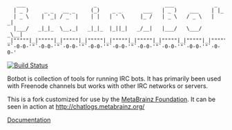 ```
   ___                      _                      ___             _     
  | _ )     _ _   __ _     (_)    _ _       ___   | _ )    ___    | |_   
  | _ \    | '_| / _` |    | |   | ' \     |_ /   | _ \   / _ \   |  _|  
  |___/   _|_|_  \__,_|   _|_|_  |_||_|   _/__|   |___/   \___/   _\__|  
_|"""""|_|"""""|_|"""""|_|"""""|_|"""""|_|"""""|_|"""""|_|"""""|_|"""""| 
"`-0-0-'"`-0-0-'"`-0-0-'"`-0-0-'"`-0-0-'"`-0-0-'"`-0-0-'"`-0-0-'"`-0-0-' 
```

[![Build Status](https://api.travis-ci.org/metabrainz/botbot-web.png)](https://travis-ci.org/BotBotMe/botbot-web)

Botbot is collection of tools for running IRC bots. It has primarily been
used with Freenode channels but works with other IRC networks or servers.

This is a fork customized for use by the [MetaBrainz Foundation](https://metabrainz.org).
It can be seen in action at http://chatlogs.metabrainz.org/

[Documentation](http://botbot.readthedocs.org/en/latest/)
